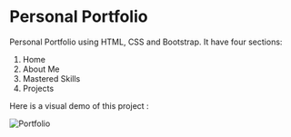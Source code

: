 # Personal Portfolio
Personal Portfolio using HTML, CSS and Bootstrap.
It have four sections:
1. Home
2. About Me
3. Mastered Skills
4. Projects

Here is a visual demo of this project : 

![Portfolio](https://user-images.githubusercontent.com/100478492/184412059-09b3dfd6-7493-4819-9a58-42f8148d28aa.png)
